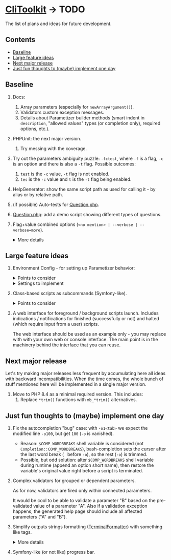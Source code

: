# [CliToolkit](../README.md) -> TODO

The list of plans and ideas for future development.

## Contents

- [Baseline](#baseline)
- [Large feature ideas](#large-feature-ideas)
- [Next major release](#next-major-release)
- [Just fun thoughts to (maybe) implement one day](#just-fun-thoughts-to-maybe-implement-one-day)

## Baseline

1. Docs:
    1. Array parameters (especially for `newArrayArgument()`).
    1. Validators custom exception messages.
    1. Details about Parametizer builder methods
       (smart indent in `description`, "allowed values" types (or completion only), required options, etc.).
1. PHPUnit: the next major version.
   1. Try messing with the coverage.
1. Try out the parameters ambiguity puzzle: `-fctest`, where `-f` is a flag, `-c` is an option and there is
   also a `-t` flag. Possible outcomes:
    1. `test` is the `-c` value, `-t` flag is not enabled.
    1. `tes` is the `-c` value and `t` is the `-t` flag being enabled.
1. HelpGenerator: show the same script path as used for calling it - by alias or by relative path.
1. (if possible) Auto-tests for [Question.php](../src/Question/Question.php).
1. [Question.php](../src/Question/Question.php): add a demo script showing different types of questions.
1. Flag+value combined options (`<no mention> | --verbose | --verbose=more`).

   <details>
   <summary>More details</summary>

   Possible states:
    * A parameter is not mentioned: the value is `null` or `false`.
    * A parameter is mentioned as a flag (no specific value): the value is `true` or some default.
    * A parameter is mentioned with a value.

   See also [symfony implementation](https://symfony.com/doc/current/console/input.html#options-with-optional-arguments)
   as an example.

   Points to consider:
    1. Solve the ambiguity:
        * For `-vo` always consider `-v` as an ordinal option (unless it is a flag-only option)
          and `o` as a value for `-v`.
          If `-v` is flag-only, then `o` should be a flag-like (a flag-only or a flag-or-option).
        * `-vv` should not be considered as the same flag mentioned twice (unless it is a flag-only option).
          It is an option `-v` with a value `v`.
        * For `-v more` consider `more` as a value for `-v` (unless `-v` is a flag-only option).
          If you want to pass `more` as an argument value and use flag-or-option `-v` as a flag, specify a double dash:
          `-v -- more`
    1. Show explicitly such an option type on a generated help page.

   Subtasks:
    1. `--help=more` shows hidden parameters (any visibility mask) like internal autocomplete-related
   parameters.

   </details>

## Large feature ideas

1. Environment Config - for setting up Parametizer behavior:
    <details>
    <summary>Points to consider</summary>

    1. [x] Set config automatically via a JSON config file.
    1. [x] Skip a parameter setting (like it is not mentioned) if a value read from a config file has an invalid type
       and `$throwOnException` is set to `false`.
    1. [x] Backtrace edge case: a script and a class with a config generator are located
       in different filesystem branches.

       Try smarter script location (bottommost path) detection.
    1. [x] A default config generator with all settings and descriptions.
    1. [x] Docs.
    1. [x] Specify `$throwOnException` for all test scripts.
    1. [x] Consider adding other possible backward incompatibilities:
        1. [x] Naming:
           1. `CliRequest::getCommandRequest()` -> `getSubcommandRequest()`
           1. `CliRequestProcessor::getAllowedArguments()` -> `getInnermostBranchAllowedArguments()`
           1. `CliRequestProcessor::append()` -> `appendToInnermostBranch()`
        1. [x] Make `HelpGenerator::getUsageTemplate()` protected and non-static.
            * Then replace `HelpFormatter::createForStdOut()` call inside the method with `$this->formatter`.
        1. [x] Move to PHP 8.3 as a minimal required version. This includes:
            1. Replace `mb_str_pad` polyfill with native `mb_str_pad`.
        1. [x] In Parametizer::setExceptionHandlerForParsing() output `ParseErrorException` into `STDERR`,
           simplify the code.
    1. [x] Refactoring:
        1. [x] `declare(strict_types=1);` on a new line for all php-files.
    1. [ ] Review [changelog](changelog.md#v200), especially 'only if `DEV`' paragraph.

    </details>

    <details>
    <summary>Settings to implement</summary>

    1. A short name for built-in `--help` option.
        * It should be possible to specify no short name at all (also, a default state).
        * If there is no reasonable way to set a short name without walking recursively through all subcommand branches,
          implement it as a pre-setup-only setting (must be specified in a Parametizer config constructor).
    1. Values for `HelpGenerator::SHORT_DESCRIPTION_MIN_CHARS` and `SHORT_DESCRIPTION_MAX_CHARS`.
    </details>
1. Class-based scripts as subcommands (Symfony-like).
    <details>
    <summary>Points to consider</summary>

    1. Support `EnvironmentConfig` setup:
       1. A script class skeleton should support a method to set an `EnvironmentConfig` instance received from
          a script launcher or (otherwise) created from scratch (including the config file autoloader).
            * If an `EnvironmentConfig` instance is passed from a launcher to a script class, it should be treated
              as a default config (not a forced only-config) - a script class should be able to _update_ parameters.
       1. A script class skeleton should be also able to load an `EnvironmentConfig` instance from config files.
            * Think about the load priorities: a) launcher env config instance, b) script class subtree config files.

       <details>
       <summary>Base class implementation idea</summary>

       ```php
        <?php

        declare(strict_types=1);

        abstract class ParametizerPoweredAbstract {
            protected BuilderInterface $builder;


            public function __construct(protected ?EnvironmentConfig $launcherEnvConfig = null) {
                $this->builder = Parametizer::newConfig($this->createEnvironmentConfig());
            }

            protected function createEnvironmentConfig(): EnvironmentConfig {
                // Start reading config files from the actual script classes directory.
                // 'x' should be calculated, but may be a hardcoded trace jumps count.
                $bottom = debug_backtrace()[last-x];

                // Also test if __DIR__ placed as a default property value is transformed into
                // a current instance class directory, not the base abstract class directory.

                $envConfig = EnvironmentConfig::createFromConfigsBottomUpHierarchy($bottom);

                if (isset($this->launcherEnvConfig)) {
                    // New method: fill only the settings not filled from config files.
                    // But do it once (or mark all fields filled from files),
                    // otherwise other attempts will overwrite all settings.
                    $envConfig->appendNotFilledFromFiles($this->launcherEnvConfig);
                }

                return $envConfig;
            }

            abstract public function configure(): void;

            abstract public function execute(CliRequest $request): void;
        }

       ```

       </details>
    1. Support different script (subcommand) naming.
        * Composite names: 2 parts at least - `section:script` (like in Symfony).
          Single named scripts should be allowed too.

          Also try to allow compositions of implement an ability to use any amount of parts (3, 4, ..., N).
        * Support single-named aliases: `cli-toolkit:generate-autocompletion-scripts` is the "main" name for a script,
          that may be also called via `gas` or `generate-completion` aliases.
        * Ensure no names and aliases duplication.
    1. Add built-in subcommand to list all detected scripts with their names and short descriptions.
    1. Detected script names may be accessed as subcommand values by specifying their full names (autocomplete-powered)
       or unambiguous first characters substrings (like in Symfony console) - if there are scripts `clear-cache`
       and `clone-config`, the unambiguous enough substrings are `cle` and `clo` respectively.
        * (like in Symfony) In case of composite names each name substring should be mentioned - for
          `cli-toolkit:generate-autocompletion-scripts` you should specify `c:g`
          (if it is unambiguous enough - there are no other scripts named `c*:g*`).
        * Support showing all available script names via the runner list command (switched on/off by a flag option).
    1. Add a scripts launcher generator that initially stores a path to the CliToolkit engine.

       In future, there may also be a path to a settings config file (see the "_Environment Config_" feature below)
       or the config contents itself.
    1. Scripts launcher may detect ordinal Parametizer-based scripts
       (one of the launcher / "_Environment Config_" config settings).

       Thoughts about such scripts naming:
        * Generate default names by minimal unambiguous paths.
        * Add a Parametizer config option to set a script name (and aliases). Use it as a way to detect such scripts
          and add those to a launcher available commands list.

    </details>
1. A web interface for foreground / background scripts launch. Includes indications / notifications
   for finished (successfully or not) and halted (which require input from a user) scripts.

   The web interface should be used as an example only - you may replace with with your own web or console interface.
   The main point is in the machinery behind the interface that you can reuse.

## Next major release

Let's try making major releases less frequent by accumulating here all ideas with backward incompatibilities.
When the time comes, the whole bunch of stuff mentioned here will be implemented in a single major version.

1. Move to PHP 8.4 as a minimal required version. This includes:
    1. Replace `*trim()` functions with `mb_*trim()` alternatives.

## Just fun thoughts to (maybe) implement one day

1. Fix the autocompletion "bug" case: with `-o1<tab>` we expect the modified line `-o100`,
   but get `100` (`-o` is vanished).
    * Reason: `$COMP_WORDBREAKS` shell variable is considered (not `Completion::COMP_WORDBREAKS`), bash-completion
      sets the cursor after the last word break (` ` before `-o`), so the rest (`-o`) is trimmed.
    * Possible, but odd solution: alter `$COMP_WORDBREAKS` shell variable during runtime (append an option short name),
      then restore the variable's original value right before a script is terminated.
1. Complex validators for grouped or dependent parameters.

   As for now, validators are fired only within connected parameters.

   It would be cool to be able to validate a parameter "B" based on the pre-validated value of a parameter "A".
   Also if a validation exception happens, the generated help page should include all affected parameters
   ("A" and "B").
1. Simplify outputs strings formatting ([TerminalFormatter](../src/TerminalFormatter.php)) with something like tags.

   <details>
   <summary>More details</summary>

   Something like `"value: '<itemValue>{$value}</itemValue>'"` instead of
   `"value: '" . $errorFormatter->itemValue($value) . "'"`.
   See also [symfony coloring](https://symfony.com/doc/current/console/coloring.html) as an example.

   Points to consider:
    * If formatting is disabled, the tags should be stripped from strings before outputting.
    * Ignore (for formatting or stripping) not supported tags.
    * Create a mean to escape a tag - to output it as is (for instance, as a formatting example).
    * Use this feature to improve current built-in formatting - to simplify and shorten the code.
   </details>
1. Symfony-like (or not like) progress bar.
